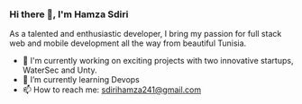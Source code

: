 ### Hi there 👋, I'm Hamza Sdiri

<!--
**hamzasdiri/hamzasdiri** is a ✨ _special_ ✨ repository because its `README.md` (this file) appears on your GitHub profile.

Here are some ideas to get you started:-->
As a talented and enthusiastic developer, I bring my passion for full stack web and mobile development all the way from beautiful Tunisia.
- 🔭 I'm currently working on exciting projects with two innovative startups, WaterSec and Unty. 
- 🌱 I’m currently learning Devops
- 📫 How to reach me: sdirihamza241@gmail.com


